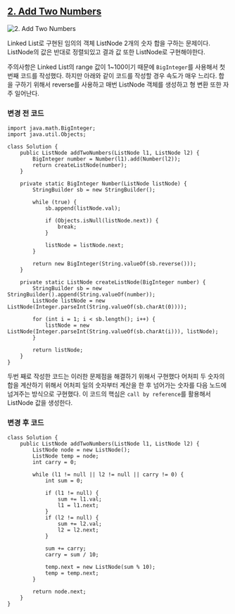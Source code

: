 ## [2. Add Two Numbers](https://leetcode.com/problems/add-two-numbers/)

![2. Add Two Numbers](https://user-images.githubusercontent.com/38122225/211732383-3429daee-188f-40ee-84fb-af5267307248.png)

Linked List로 구현된 임의의 객체 ListNode 2개의 숫자 합을 구하는 문제이다. ListNode의 값은 반대로 정렬되있고 결과 값 또한 ListNode로 구현해야한다.

주의사항은 Linked List의 range 값이 1~100이기 때문에 `BigInteger`를 사용해서 첫 번째 코드를 작성했다. 하지만 아래와 같이 코드를 작성할 경우 속도가 매우 느리다. 합을 구하기 위해서 reverse를 사용하고 매번 ListNode 객체를 생성하고 형 변환 또한 자주 일어난다.

### 변경 전 코드

```
import java.math.BigInteger;
import java.util.Objects;

class Solution {
    public ListNode addTwoNumbers(ListNode l1, ListNode l2) {
        BigInteger number = Number(l1).add(Number(l2));
        return createListNode(number);
    }

    private static BigInteger Number(ListNode listNode) {
        StringBuilder sb = new StringBuilder();

        while (true) {
            sb.append(listNode.val);

            if (Objects.isNull(listNode.next)) {
                break;
            }

            listNode = listNode.next;
        }

        return new BigInteger(String.valueOf(sb.reverse()));
    }

    private static ListNode createListNode(BigInteger number) {
        StringBuilder sb = new StringBuilder().append(String.valueOf(number));
        ListNode listNode = new ListNode(Integer.parseInt(String.valueOf(sb.charAt(0))));

        for (int i = 1; i < sb.length(); i++) {
            listNode = new ListNode(Integer.parseInt(String.valueOf(sb.charAt(i))), listNode);
        }

        return listNode;
    }
}
```

두번 째로 작성한 코드는 이러한 문제점을 해결하기 위해서 구현했다 어처피 두 숫자의 합을 계산하기 위해서 어처피 일의 숫자부터 계산을 한 후 넘어가는 숫자를 다음 노드에 넘겨주는 방식으로 구현했다. 이 코드의 핵심은 `call by reference`를 활용해서 ListNode 값을 생성한다.

### 변경 후 코드

```
class Solution {
    public ListNode addTwoNumbers(ListNode l1, ListNode l2) {
        ListNode node = new ListNode();
        ListNode temp = node;
        int carry = 0;

        while (l1 != null || l2 != null || carry != 0) {
            int sum = 0;

            if (l1 != null) {
                sum += l1.val;
                l1 = l1.next;
            }
            if (l2 != null) {
                sum += l2.val;
                l2 = l2.next;
            }

            sum += carry;
            carry = sum / 10;

            temp.next = new ListNode(sum % 10);
            temp = temp.next;
        }

        return node.next;
    }
}
```
